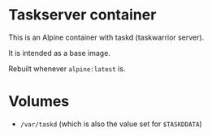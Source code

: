# Taskserver container

This is an Alpine container with taskd (taskwarrior server).

It is intended as a base image.

Rebuilt whenever `alpine:latest` is.

# Volumes

- `/var/taskd` (which is also the value set for `$TASKDDATA`)
